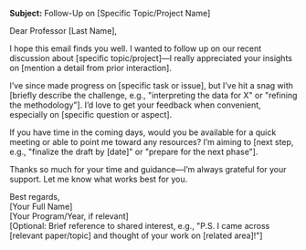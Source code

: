 **Subject:** Follow-Up on [Specific Topic/Project Name]  

Dear Professor [Last Name],  

I hope this email finds you well. I wanted to follow up on our recent discussion about [specific topic/project]—I really appreciated your insights on [mention a detail from prior interaction].  

I’ve since made progress on [specific task or issue], but I’ve hit a snag with [briefly describe the challenge, e.g., "interpreting the data for X" or "refining the methodology"]. I’d love to get your feedback when convenient, especially on [specific question or aspect].  

If you have time in the coming days, would you be available for a quick meeting or able to point me toward any resources? I’m aiming to [next step, e.g., "finalize the draft by [date]" or "prepare for the next phase"].  

Thanks so much for your time and guidance—I’m always grateful for your support. Let me know what works best for you.  

Best regards,  
[Your Full Name]  
[Your Program/Year, if relevant]  
[Optional: Brief reference to shared interest, e.g., "P.S. I came across [relevant paper/topic] and thought of your work on [related area]!"]